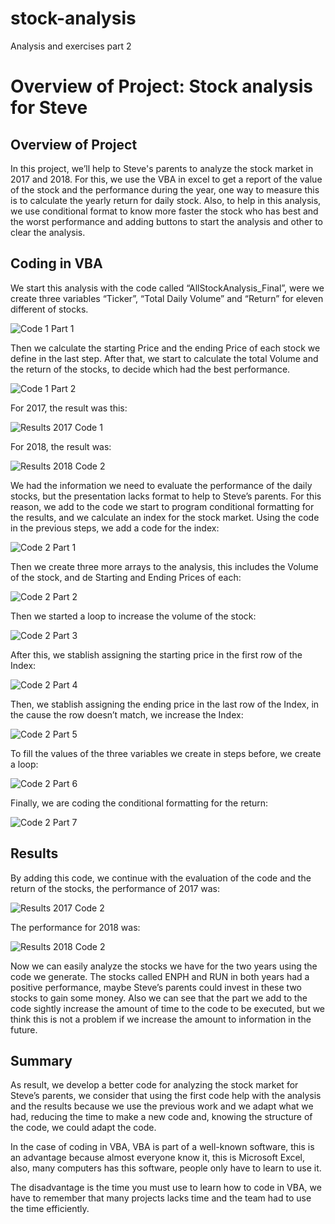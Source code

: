 # stock-analysis
Analysis and exercises part 2

# **Overview of Project: Stock analysis for Steve**

## Overview of Project

In this project, we’ll help to Steve's parents to analyze the stock market in 2017 and 2018. For this, we use the VBA in excel to get a report of the value of the stock and the performance during the year, one way to measure this is to calculate the yearly return for daily stock. Also, to help in this analysis, we use conditional format to know more faster the stock who has best and the worst performance and adding buttons to start the analysis and other to clear the analysis.

## Coding in VBA

We start this analysis with the code called “AllStockAnalysis_Final”, were we create three variables “Ticker”, “Total Daily Volume” and “Return” for eleven different of stocks. 

![Code 1 Part 1](https://github.com/raulesqueda/stock-analysis/blob/main/Code%201%20part%201.PNG)

Then we calculate the starting Price and the ending Price of each stock we define in the last step. After that, we start to calculate the total Volume and the return of the stocks, to decide which had the best performance.

![Code 1 Part 2](https://github.com/raulesqueda/stock-analysis/blob/main/Code%201%20part%202.PNG)
 
For 2017, the result was this:

![Results 2017 Code 1](https://github.com/raulesqueda/stock-analysis/blob/main/Results%202017%20Code%201.png)
 
For 2018, the result was:

![Results 2018 Code 2](https://github.com/raulesqueda/stock-analysis/blob/main/Results%202018%20Code%201.png)

We had the information we need to evaluate the performance of the daily stocks, but the presentation lacks format to help to Steve’s parents. For this reason, we add to the code we start to program conditional formatting for the results, and we calculate an index for the stock market. Using the code in the previous steps, we add a code for the index:
 
![Code 2 Part 1](https://github.com/raulesqueda/stock-analysis/blob/main/Code%202%20part%201.PNG)
 
Then we create three more arrays to the analysis, this includes the Volume of the stock, and de Starting and Ending Prices of each:
 
![Code 2 Part 2](https://github.com/raulesqueda/stock-analysis/blob/main/Code%202%20part%202.PNG)
 
Then we started a loop to increase the volume of the stock:

![Code 2 Part 3](https://github.com/raulesqueda/stock-analysis/blob/main/Code%202%20part%203.PNG)
 
After this, we stablish assigning the starting price in the first row of the Index:

![Code 2 Part 4](https://github.com/raulesqueda/stock-analysis/blob/main/Code%202%20part%204.PNG)
 
Then, we stablish assigning the ending price in the last row of the Index, in the cause the row doesn’t match, we increase the Index:

![Code 2 Part 5](https://github.com/raulesqueda/stock-analysis/blob/main/Code%202%20part%205.PNG)
 
To fill the values of the three variables we create in steps before, we create a loop:

![Code 2 Part 6](https://github.com/raulesqueda/stock-analysis/blob/main/Code%202%20part%206.PNG)
 
Finally, we are coding the conditional formatting for the return:

![Code 2 Part 7](https://github.com/raulesqueda/stock-analysis/blob/main/Code%202%20part%207.PNG)

## Results
By adding this code, we continue with the evaluation of the code and the return of the stocks, the performance of 2017 was:

![Results 2017 Code 2](https://github.com/raulesqueda/stock-analysis/blob/main/Results%202017%20Code%202.PNG)

The performance for 2018 was:

![Results 2018 Code 2](https://github.com/raulesqueda/stock-analysis/blob/main/Results%202018%20Code%202.PNG)
 
Now we can easily analyze the stocks we have for the two years using the code we generate. The stocks called ENPH and RUN in both years had a positive performance, maybe Steve’s parents could invest in these two stocks to gain some money. Also we can see that the part we add to the code sightly increase the amount of time to the code to be executed, but we think this is not a problem if we increase the amount to information in the future.

## Summary

As result, we develop a better code for analyzing the stock market for Steve’s parents, we consider that using the first code help with the analysis and the results because we use the previous work and we adapt what we had, reducing the time to make a new code and, knowing the structure of the code, we could adapt the code.

In the case of coding in VBA, VBA is part of a well-known software, this is an advantage because almost everyone know it, this is Microsoft Excel, also, many computers has this software, people only have to learn to use it. 

The disadvantage is the time you must use to learn how to code in VBA, we have to remember that many projects lacks time and the team had to use the time efficiently. 
